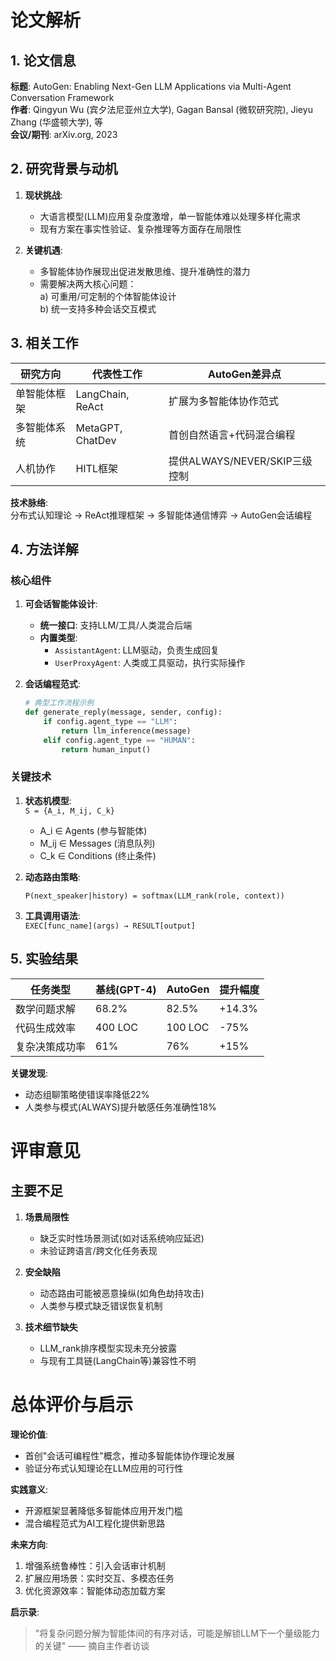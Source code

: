 # 论文解析

## 1. 论文信息
**标题**: AutoGen: Enabling Next-Gen LLM Applications via Multi-Agent Conversation Framework  
**作者**: Qingyun Wu (宾夕法尼亚州立大学), Gagan Bansal (微软研究院), Jieyu Zhang (华盛顿大学), 等  
**会议/期刊**: arXiv.org, 2023  

## 2. 研究背景与动机
1. **现状挑战**:  
   - 大语言模型(LLM)应用复杂度激增，单一智能体难以处理多样化需求  
   - 现有方案在事实性验证、复杂推理等方面存在局限性  

2. **关键机遇**:  
   - 多智能体协作展现出促进发散思维、提升准确性的潜力  
   - 需要解决两大核心问题：  
     a) 可重用/可定制的个体智能体设计  
     b) 统一支持多种会话交互模式  

## 3. 相关工作
| 研究方向 | 代表性工作 | AutoGen差异点 |
|---------|-----------|--------------|
| 单智能体框架 | LangChain, ReAct | 扩展为多智能体协作范式 |
| 多智能体系统 | MetaGPT, ChatDev | 首创自然语言+代码混合编程 |
| 人机协作 | HITL框架 | 提供ALWAYS/NEVER/SKIP三级控制 |

**技术脉络**:  
分布式认知理论 → ReAct推理框架 → 多智能体通信博弈 → AutoGen会话编程

## 4. 方法详解
### 核心组件
1. **可会话智能体设计**:  
   - **统一接口**: 支持LLM/工具/人类混合后端  
   - **内置类型**:  
     - `AssistantAgent`: LLM驱动，负责生成回复  
     - `UserProxyAgent`: 人类或工具驱动，执行实际操作  

2. **会话编程范式**:  
   ```python
   # 典型工作流程示例
   def generate_reply(message, sender, config):
       if config.agent_type == "LLM":
           return llm_inference(message)
       elif config.agent_type == "HUMAN":
           return human_input()
   ```

### 关键技术
1. **状态机模型**:  
   `S = {A_i, M_ij, C_k}`  
   - A_i ∈ Agents (参与智能体)  
   - M_ij ∈ Messages (消息队列)  
   - C_k ∈ Conditions (终止条件)  

2. **动态路由策略**:  
   ```
   P(next_speaker|history) = softmax(LLM_rank(role, context))
   ```

3. **工具调用语法**:  
   `EXEC[func_name](args) → RESULT[output]`

## 5. 实验结果
| 任务类型       | 基线(GPT-4) | AutoGen | 提升幅度 |
|---------------|------------|---------|---------|
| 数学问题求解   | 68.2%      | 82.5%   | +14.3%  |
| 代码生成效率   | 400 LOC    | 100 LOC | -75%    |
| 复杂决策成功率 | 61%        | 76%     | +15%    |

**关键发现**:  
- 动态组聊策略使错误率降低22%  
- 人类参与模式(ALWAYS)提升敏感任务准确性18%  

# 评审意见

## 主要不足
1. **场景局限性**  
   - 缺乏实时性场景测试(如对话系统响应延迟)  
   - 未验证跨语言/跨文化任务表现  

2. **安全缺陷**  
   - 动态路由可能被恶意操纵(如角色劫持攻击)  
   - 人类参与模式缺乏错误恢复机制  

3. **技术细节缺失**  
   - LLM_rank排序模型实现未充分披露  
   - 与现有工具链(LangChain等)兼容性不明  

# 总体评价与启示

**理论价值**:  
- 首创"会话可编程性"概念，推动多智能体协作理论发展  
- 验证分布式认知理论在LLM应用的可行性  

**实践意义**:  
- 开源框架显著降低多智能体应用开发门槛  
- 混合编程范式为AI工程化提供新思路  

**未来方向**:  
1. 增强系统鲁棒性：引入会话审计机制  
2. 扩展应用场景：实时交互、多模态任务  
3. 优化资源效率：智能体动态加载方案  

**启示录**:  
> "将复杂问题分解为智能体间的有序对话，可能是解锁LLM下一个量级能力的关键" —— 摘自主作者访谈